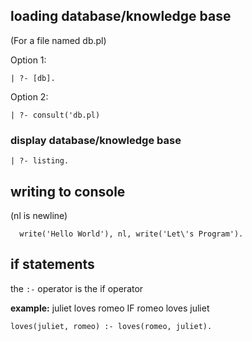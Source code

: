 ## loading database/knowledge base
 (For a file named db.pl)
 
 Option 1:
 ```
 | ?- [db].
 ```

 Option 2:
 ```
 | ?- consult('db.pl)
 ```

### display database/knowledge base

 ```
 | ?- listing.
 ```

## writing to console

(nl is newline)

```
  write('Hello World'), nl, write('Let\'s Program').
```

## if statements

the `:-` operator is the if operator



**example:**
juliet loves romeo IF romeo loves juliet
```
loves(juliet, romeo) :- loves(romeo, juliet).
```